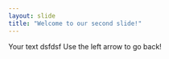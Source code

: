```yaml
---
layout: slide
title: "Welcome to our second slide!"
---
```

Your text dsfdsf
Use the left arrow to go back!
